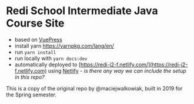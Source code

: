 # Redi School Intermediate Java Course Site

- based on [VuePress](https://vuepress.vuejs.org)
- install yarn https://yarnpkg.com/lang/en/
- run `yarn install`
- run locally with `yarn docs:dev`
- automatically deployed to [https://redi-j2-f.netlify.com/](https://redi-j2-f.netlify.com) using [Netlify](https://netlify.com) - _is there any way we can include the setup in this repo?_

This is a copy of the original repo by @maciejwalkowiak, built in 2019 for the Spring semester.
